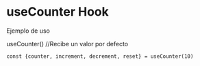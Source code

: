 # useCounter Hook

Ejemplo de uso

useCounter() //Recibe un valor por defecto

```
const {counter, increment, decrement, reset} = useCounter(10)
```
